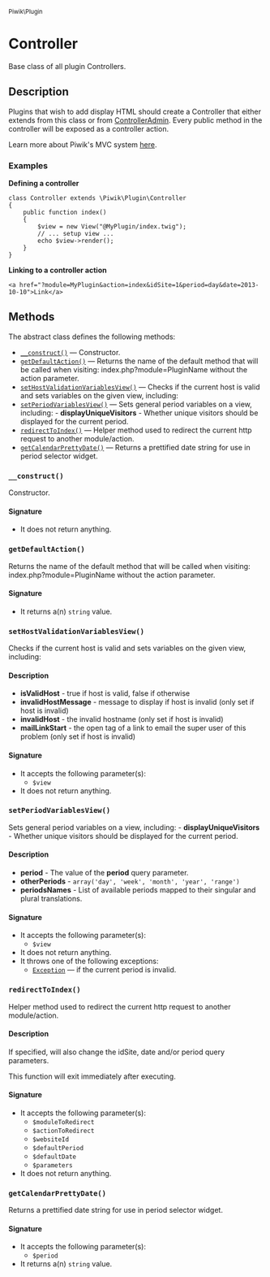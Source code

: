 <small>Piwik\Plugin</small>

Controller
==========

Base class of all plugin Controllers.

Description
-----------

Plugins that wish to add display HTML should create a Controller that either
extends from this class or from [ControllerAdmin](#). Every public method in
the controller will be exposed as a controller action.

Learn more about Piwik's MVC system [here](#).

### Examples

**Defining a controller**

    class Controller extends \Piwik\Plugin\Controller
    {
        public function index()
        {
            $view = new View("@MyPlugin/index.twig");
            // ... setup view ...
            echo $view->render();
        }
    }

**Linking to a controller action**

    <a href="?module=MyPlugin&action=index&idSite=1&period=day&date=2013-10-10">Link</a>


Methods
-------

The abstract class defines the following methods:

- [`__construct()`](#__construct) &mdash; Constructor.
- [`getDefaultAction()`](#getdefaultaction) &mdash; Returns the name of the default method that will be called when visiting: index.php?module=PluginName without the action parameter.
- [`setHostValidationVariablesView()`](#sethostvalidationvariablesview) &mdash; Checks if the current host is valid and sets variables on the given view, including:
- [`setPeriodVariablesView()`](#setperiodvariablesview) &mdash; Sets general period variables on a view, including:  - **displayUniqueVisitors** - Whether unique visitors should be displayed for the current                               period.
- [`redirectToIndex()`](#redirecttoindex) &mdash; Helper method used to redirect the current http request to another module/action.
- [`getCalendarPrettyDate()`](#getcalendarprettydate) &mdash; Returns a prettified date string for use in period selector widget.

<a name="__construct" id="__construct"></a>
### `__construct()`

Constructor.

#### Signature

- It does not return anything.

<a name="getdefaultaction" id="getdefaultaction"></a>
### `getDefaultAction()`

Returns the name of the default method that will be called when visiting: index.php?module=PluginName without the action parameter.

#### Signature

- It returns a(n) `string` value.

<a name="sethostvalidationvariablesview" id="sethostvalidationvariablesview"></a>
### `setHostValidationVariablesView()`

Checks if the current host is valid and sets variables on the given view, including:

#### Description

- **isValidHost** - true if host is valid, false if otherwise
- **invalidHostMessage** - message to display if host is invalid (only set if host is invalid)
- **invalidHost** - the invalid hostname (only set if host is invalid)
- **mailLinkStart** - the open tag of a link to email the super user of this problem (only set
                      if host is invalid)

#### Signature

- It accepts the following parameter(s):
    - `$view`
- It does not return anything.

<a name="setperiodvariablesview" id="setperiodvariablesview"></a>
### `setPeriodVariablesView()`

Sets general period variables on a view, including:  - **displayUniqueVisitors** - Whether unique visitors should be displayed for the current                               period.

#### Description

- **period** - The value of the **period** query parameter.
- **otherPeriods** - `array('day', 'week', 'month', 'year', 'range')`
- **periodsNames** - List of available periods mapped to their singular and plural translations.

#### Signature

- It accepts the following parameter(s):
    - `$view`
- It does not return anything.
- It throws one of the following exceptions:
    - [`Exception`](http://php.net/class.Exception) &mdash; if the current period is invalid.

<a name="redirecttoindex" id="redirecttoindex"></a>
### `redirectToIndex()`

Helper method used to redirect the current http request to another module/action.

#### Description

If specified, will also change the idSite, date and/or period query parameters.

This function will exit immediately after executing.

#### Signature

- It accepts the following parameter(s):
    - `$moduleToRedirect`
    - `$actionToRedirect`
    - `$websiteId`
    - `$defaultPeriod`
    - `$defaultDate`
    - `$parameters`
- It does not return anything.

<a name="getcalendarprettydate" id="getcalendarprettydate"></a>
### `getCalendarPrettyDate()`

Returns a prettified date string for use in period selector widget.

#### Signature

- It accepts the following parameter(s):
    - `$period`
- It returns a(n) `string` value.

